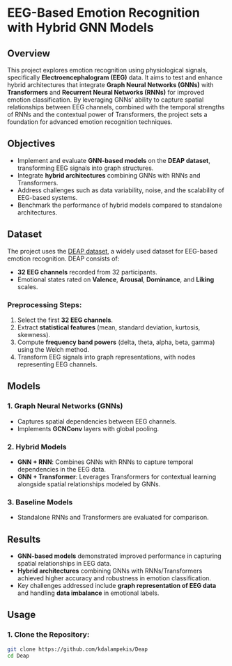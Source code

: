 # EEG-Based Emotion Recognition with Hybrid GNN Models

## Overview

This project explores emotion recognition using physiological signals, specifically **Electroencephalogram (EEG)** data. It aims to test and enhance hybrid architectures that integrate **Graph Neural Networks (GNNs)** with **Transformers** and **Recurrent Neural Networks (RNNs)** for improved emotion classification. By leveraging GNNs' ability to capture spatial relationships between EEG channels, combined with the temporal strengths of RNNs and the contextual power of Transformers, the project sets a foundation for advanced emotion recognition techniques.

## Objectives

- Implement and evaluate **GNN-based models** on the **DEAP dataset**, transforming EEG signals into graph structures.
- Integrate **hybrid architectures** combining GNNs with RNNs and Transformers.
- Address challenges such as data variability, noise, and the scalability of EEG-based systems.
- Benchmark the performance of hybrid models compared to standalone architectures.

## Dataset

The project uses the [DEAP dataset](https://www.eecs.qmul.ac.uk/mmv/datasets/deap/), a widely used dataset for EEG-based emotion recognition. DEAP consists of:
- **32 EEG channels** recorded from 32 participants.
- Emotional states rated on **Valence**, **Arousal**, **Dominance**, and **Liking** scales.

### Preprocessing Steps:
1. Select the first **32 EEG channels**.
2. Extract **statistical features** (mean, standard deviation, kurtosis, skewness).
3. Compute **frequency band powers** (delta, theta, alpha, beta, gamma) using the Welch method.
4. Transform EEG signals into graph representations, with nodes representing EEG channels.

## Models

### 1. **Graph Neural Networks (GNNs)**  
- Captures spatial dependencies between EEG channels.
- Implements **GCNConv** layers with global pooling.

### 2. **Hybrid Models**  
- **GNN + RNN**: Combines GNNs with RNNs to capture temporal dependencies in the EEG data.
- **GNN + Transformer**: Leverages Transformers for contextual learning alongside spatial relationships modeled by GNNs.

### 3. **Baseline Models**  
- Standalone RNNs and Transformers are evaluated for comparison.

## Results

- **GNN-based models** demonstrated improved performance in capturing spatial relationships in EEG data.
- **Hybrid architectures** combining GNNs with RNNs/Transformers achieved higher accuracy and robustness in emotion classification.
- Key challenges addressed include **graph representation of EEG data** and handling **data imbalance** in emotional labels.

## Usage

### 1. Clone the Repository:
```bash
git clone https://github.com/kdalampekis/Deap
cd Deap
